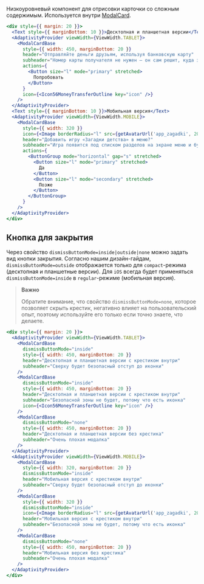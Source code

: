 Низкоуровневый компонент для отрисовки карточки со сложным содержимым. Используется внутри [ModalCard](https://vkcom.github.io/VKUI/#/ModalCard).

```jsx { "props": { "layout": false, "iframe": false } }
<div style={{ margin: 20 }}>
  <Text style={{ marginBottom: 10 }}>Десктопная и планшетная версии</Text>
  <AdaptivityProvider viewWidth={ViewWidth.TABLET}>
    <ModalCardBase
      style={{ width: 450, marginBottom: 20 }}
      header="Отправляйте деньги друзьям, используя банковскую карту"
      subheader="Номер карты получателя не нужен — он сам решит, куда зачислить средства."
      actions={
        <Button size="l" mode="primary" stretched>
          Попробовать
        </Button>
      }
      icon={<Icon56MoneyTransferOutline key="icon" />}
    />
  </AdaptivityProvider>
  <Text style={{ marginBottom: 10 }}>Мобильная версия</Text>
  <AdaptivityProvider viewWidth={ViewWidth.MOBILE}>
    <ModalCardBase
      style={{ width: 320 }}
      icon={<Image borderRadius="l" src={getAvatarUrl('app_zagadki', 200)} size={72} />}
      header="Добавить игру «Загадки детства» в меню?"
      subheader="Игра появится под списком разделов на экране меню и будет всегда под рукой."
      actions={
        <ButtonGroup mode="horizontal" gap="s" stretched>
          <Button size="l" mode="primary" stretched>
            Да
          </Button>
          <Button size="l" mode="secondary" stretched>
            Позже
          </Button>
        </ButtonGroup>
      }
    />
  </AdaptivityProvider>
</div>
```

## Кнопка для закрытия

Через свойство `dismissButtonMode=inside|outside|none` можно задать вид кнопки закрытия.
Согласно нашим дизайн-гайдам, `dismissButtonMode=outside` отображается только для `compact`-режима (десктопная и планшетные версии).
Для `iOS` всегда будет применяться `dismissButtonMode=inside` в `regular`-режиме (мобильная версия).

> **Важно**
>
> Обратите внимание, что свойство `dismissButtonMode=none`, которое позволяет скрыть крестик, негативно влияет
> на пользовательский опыт, поэтому используйте его только если точно знаете, что делаете.

```jsx { "props": { "layout": false, "iframe": false } }
<div style={{ margin: 20 }}>
  <AdaptivityProvider viewWidth={ViewWidth.TABLET}>
    <ModalCardBase
      dismissButtonMode="inside"
      style={{ width: 450, marginBottom: 20 }}
      header="Десктопная и планшетная версии с крестиком внутри"
      subheader="Сверху будет безопасный отступ до иконки"
    />
    <ModalCardBase
      dismissButtonMode="inside"
      style={{ width: 450, marginBottom: 20 }}
      header="Десктопная и планшетная версии с крестиком внутри"
      subheader="Безопасной зоны не будет, потому что есть иконка"
      icon={<Icon56MoneyTransferOutline key="icon" />}
    />
    <ModalCardBase
      dismissButtonMode="none"
      style={{ width: 450, marginBottom: 20 }}
      header="Десктопная и планшетная версии без крестика"
      subheader="Очень плохая модалка"
    />
  </AdaptivityProvider>
  <AdaptivityProvider viewWidth={ViewWidth.MOBILE}>
    <ModalCardBase
      style={{ width: 320, marginBottom: 20 }}
      dismissButtonMode="inside"
      header="Мобильная версия с крестиком внутри"
      subheader="Сверху будет безопасный отступ до иконки"
    />
    <ModalCardBase
      style={{ width: 320 }}
      dismissButtonMode="inside"
      icon={<Image borderRadius="l" src={getAvatarUrl('app_zagadki', 200)} size={72} />}
      header="Мобильная версия с крестиком внутри"
      subheader="Безопасной зоны не будет, потому что есть иконка"
    />
    <ModalCardBase
      dismissButtonMode="none"
      style={{ width: 450, marginBottom: 20 }}
      header="Мобильная версия без крестика"
      subheader="Очень плохая модалка"
    />
  </AdaptivityProvider>
</div>
```
